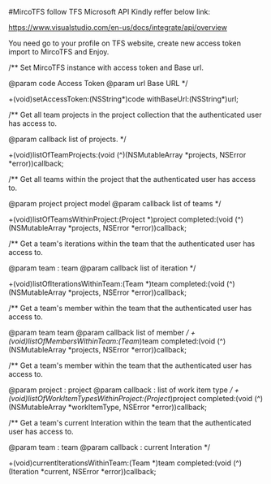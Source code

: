 
#MircoTFS follow TFS Microsoft API Kindly reffer below link:

https://www.visualstudio.com/en-us/docs/integrate/api/overview

You need go to your profile on TFS website, create new access token import to MircoTFS and Enjoy.

/**
 Set MircoTFS instance with access token and Base url.

 @param code Access Token
 @param url Base URL
 */

+(void)setAccessToken:(NSString*)code withBaseUrl:(NSString*)url;

/**
 Get all team projects in the project collection that the authenticated user has access to.

 @param callback list of projects.
 */

+(void)listOfTeamProjects:(void (^)(NSMutableArray *projects, NSError *error))callback;

/**
 Get all teams within the project that the authenticated user has access to.
 
 @param project project model
 @param callback list of teams
 */

+(void)listOfTeamsWithinProject:(Project *)project completed:(void (^)(NSMutableArray *projects, NSError *error))callback;

/**
 Get a team's iterations within the team that the authenticated user has access to.

 @param team : team
 @param callback list of iteration
 */

+(void)listOfIterationsWithinTeam:(Team *)team completed:(void (^)(NSMutableArray *projects, NSError *error))callback;

/**
 Get a team's member within the team that the authenticated user has access to.

 @param team team
 @param callback list of member
 */
+(void)listOfMembersWithinTeam:(Team*)team completed:(void (^)(NSMutableArray *projects, NSError *error))callback;

/**
 Get a team's member within the team that the authenticated user has access to.

 @param project : project
 @param callback : list of work item type
 */
+(void)listOfWorkItemTypesWithinProject:(Project*)project completed:(void (^)(NSMutableArray *workItemType, NSError *error))callback;


/**
 Get a team's current Interation within the team that the authenticated user has access to.
 
 @param team : team
 @param callback : current Interation
 */

+(void)currentIterationsWithinTeam:(Team *)team completed:(void (^)(Iteration *current, NSError *error))callback;
